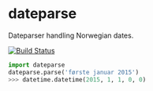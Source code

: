 # dateparse
Dateparser handling Norwegian dates.

[![Build Status](https://travis-ci.org/tobiasli/dateparse.svg?branch=master)](https://travis-ci.org/tobiasli/dateparse)

```python
import dateparse
dateparse.parse('første januar 2015')
>>> datetime.datetime(2015, 1, 1, 0, 0)
```
